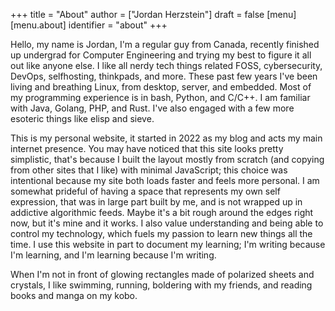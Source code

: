 +++
title = "About"
author = ["Jordan Herzstein"]
draft = false
[menu]
  [menu.about]
    identifier = "about"
+++

Hello, my name is Jordan, I'm a regular guy from Canada, recently finished up undergrad for Computer Engineering and trying my best to figure it all out like anyone else. I like all nerdy tech things related FOSS, cybersecurity, DevOps, selfhosting, thinkpads, and more. These past few years I've been living and breathing Linux, from desktop, server, and embedded. Most of my programming experience is in bash, Python, and C/C++. I am familiar with Java, Golang, PHP, and Rust. I've also engaged with a few more esoteric things like elisp and sieve.

This is my personal website, it started in 2022 as my blog and acts my main internet presence. You may have noticed that this site looks pretty simplistic, that's because I built the layout mostly from scratch (and copying from other sites that I like) with minimal JavaScript; this choice was intentional because my site both loads faster and feels more personal. I am somewhat prideful of having a space that represents my own self expression, that was in large part built by me, and is not wrapped up in addictive algorithmic feeds. Maybe it's a bit rough around the edges right now, but it's mine and it works. I also value understanding and being able to control my technology, which fuels my passion to learn new things all the time. I use this website in part to document my learning; I'm writing because I'm learning, and I'm learning because I'm writing.

When I'm not in front of glowing rectangles made of polarized sheets and crystals, I like swimming, running, boldering with my friends, and reading books and manga on my kobo.
